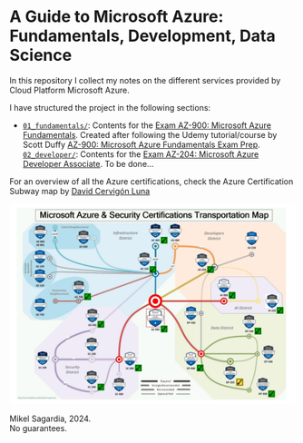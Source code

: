 # A Guide to Microsoft Azure: Fundamentals, Development, Data Science

In this repository I collect my notes on the different services provided by Cloud Platform Microsoft Azure.

I have structured the project in the following sections:

- [`01_fundamentals/`](./01_fundamentals/): Contents for the [Exam AZ-900: Microsoft Azure Fundamentals](https://learn.microsoft.com/en-us/credentials/certifications/exams/az-900/). Created after following the Udemy tutorial/course by Scott Duffy [AZ-900: Microsoft Azure Fundamentals Exam Prep](https://www.udemy.com/course/az900-azure/).
[`02_developer/`](./02_developer/): Contents for the [Exam AZ-204: Microsoft Azure Developer Associate](https://learn.microsoft.com/en-us/credentials/certifications/azure-developer/). To be done...
<!--
- [`02_developer/`](./02_developer/): Contents for the [Exam AZ-204: Microsoft Azure Developer Associate](https://learn.microsoft.com/en-us/credentials/certifications/azure-developer/). Created after following the Udacity [**Cloud Developer using Microsoft Azure Nanodegree**](https://www.udacity.com/course/cloud-developer-using-microsoft-azure-nanodegree--nd081).
<!--
Created after following the Coursera/Microsoft **Profesional Certificate** [Microsoft Azure Developer Associate (AZ-204)](https://www.coursera.org/professional-certificates/azure-developer-associate).
- [`03_data_science/`](./03_data_science/): Contents for the [Exam DP-100: Microsoft Azure Data Scientist Associate](https://learn.microsoft.com/en-us/credentials/certifications/azure-data-scientist). Created after following the Coursera/Microsoft **Profesional Certificate** [Microsoft Azure Data Scientist Associate (DP-100)](https://www.coursera.org/professional-certificates/azure-data-scientist).
<!--
- [`04_data_engineering/`](./04_data_engineering/): Contents for the [Exam DP-203: Microsoft Azure Data Engineering Associate](https://learn.microsoft.com/en-us/credentials/certifications/azure-data-engineer). Created after following the Coursera/Microsoft **Profesional Certificate** [Microsoft Azure Data Engineering Associate (DP-203)](https://www.coursera.org/professional-certificates/microsoft-azure-dp-203-data-engineering).
  - Plus: Selected courses from Datacamp Data Engineer Track & Other (16 x 3 x 2 -> 100h), in another repository
    - Understanding Data Engineering
    - Joining data in SQL
    - Project: Analyizing Student's Mental Health
    - Introduction to Relational Databases in SQL
    - Database Design
    - Data Warehousing Concepts
    - Introduction to Snowflake
    - Project: Exploring London's Travel Network
    - Creating PostgreSQL Databases
    - Improving Query Performance in PostgreSQL
    - Importing data in Python
    - Intermediate Importing Data in Python
    - Cleaning Data in Python
    - Writing efficient Python Code
    - Streamlined Data Ingestion with Pandas
    - Project: Cleaning Bank Marketing Campaign Data
-->

For an overview of all the Azure certifications, check the Azure Certification Subway map by [David Cervigón Luna](https://www.linkedin.com/in/davidcervigonluna/)

![Azure Certification Subway Map](./01_fundamentals/assets/azure_subway.png)

Mikel Sagardia, 2024.  
No guarantees.
